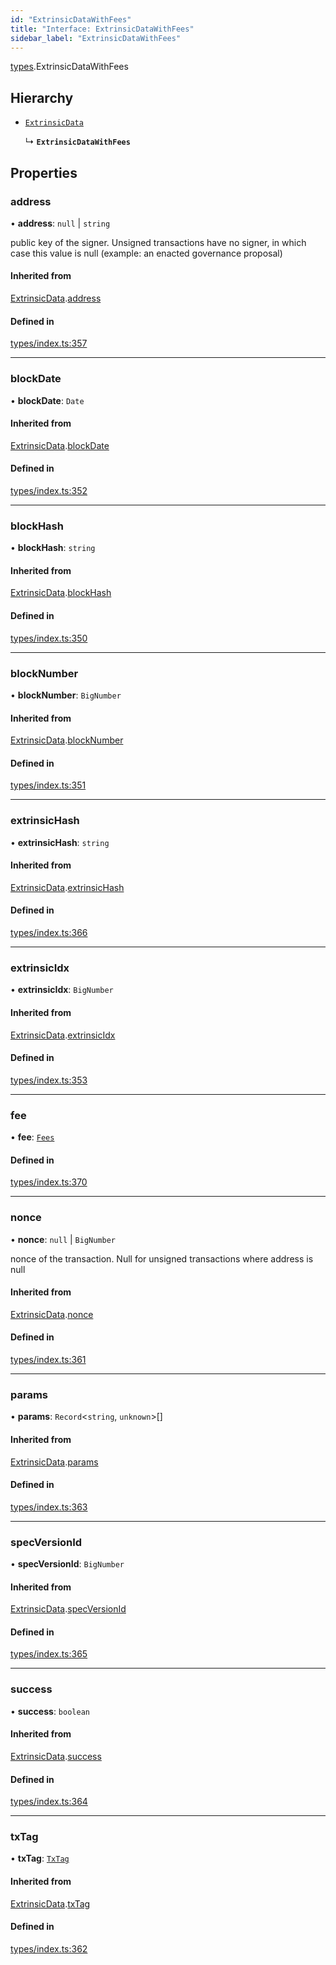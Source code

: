 ```yaml
---
id: "ExtrinsicDataWithFees"
title: "Interface: ExtrinsicDataWithFees"
sidebar_label: "ExtrinsicDataWithFees"
---
```


[types](../../../modules/Types/Types.md).ExtrinsicDataWithFees

## Hierarchy

- [`ExtrinsicData`](../ExtrinsicData/ExtrinsicData.md)

  ↳ **`ExtrinsicDataWithFees`**

## Properties

### address

• **address**: ``null`` \| `string`

public key of the signer. Unsigned transactions have no signer, in which case this value is null (example: an enacted governance proposal)

#### Inherited from

[ExtrinsicData](../ExtrinsicData/ExtrinsicData.md).[address](../ExtrinsicData/ExtrinsicData.md#address)

#### Defined in

[types/index.ts:357](https://github.com/PolymeshAssociation/polymesh-sdk/blob/d4e2c127f/src/types/index.ts#L357)

___

### blockDate

• **blockDate**: `Date`

#### Inherited from

[ExtrinsicData](../ExtrinsicData/ExtrinsicData.md).[blockDate](../ExtrinsicData/ExtrinsicData.md#blockdate)

#### Defined in

[types/index.ts:352](https://github.com/PolymeshAssociation/polymesh-sdk/blob/d4e2c127f/src/types/index.ts#L352)

___

### blockHash

• **blockHash**: `string`

#### Inherited from

[ExtrinsicData](../ExtrinsicData/ExtrinsicData.md).[blockHash](../ExtrinsicData/ExtrinsicData.md#blockhash)

#### Defined in

[types/index.ts:350](https://github.com/PolymeshAssociation/polymesh-sdk/blob/d4e2c127f/src/types/index.ts#L350)

___

### blockNumber

• **blockNumber**: `BigNumber`

#### Inherited from

[ExtrinsicData](../ExtrinsicData/ExtrinsicData.md).[blockNumber](../ExtrinsicData/ExtrinsicData.md#blocknumber)

#### Defined in

[types/index.ts:351](https://github.com/PolymeshAssociation/polymesh-sdk/blob/d4e2c127f/src/types/index.ts#L351)

___

### extrinsicHash

• **extrinsicHash**: `string`

#### Inherited from

[ExtrinsicData](../ExtrinsicData/ExtrinsicData.md).[extrinsicHash](../ExtrinsicData/ExtrinsicData.md#extrinsichash)

#### Defined in

[types/index.ts:366](https://github.com/PolymeshAssociation/polymesh-sdk/blob/d4e2c127f/src/types/index.ts#L366)

___

### extrinsicIdx

• **extrinsicIdx**: `BigNumber`

#### Inherited from

[ExtrinsicData](../ExtrinsicData/ExtrinsicData.md).[extrinsicIdx](../ExtrinsicData/ExtrinsicData.md#extrinsicidx)

#### Defined in

[types/index.ts:353](https://github.com/PolymeshAssociation/polymesh-sdk/blob/d4e2c127f/src/types/index.ts#L353)

___

### fee

• **fee**: [`Fees`](../Fees/Fees.md)

#### Defined in

[types/index.ts:370](https://github.com/PolymeshAssociation/polymesh-sdk/blob/d4e2c127f/src/types/index.ts#L370)

___

### nonce

• **nonce**: ``null`` \| `BigNumber`

nonce of the transaction. Null for unsigned transactions where address is null

#### Inherited from

[ExtrinsicData](../ExtrinsicData/ExtrinsicData.md).[nonce](../ExtrinsicData/ExtrinsicData.md#nonce)

#### Defined in

[types/index.ts:361](https://github.com/PolymeshAssociation/polymesh-sdk/blob/d4e2c127f/src/types/index.ts#L361)

___

### params

• **params**: `Record`<`string`, `unknown`\>[]

#### Inherited from

[ExtrinsicData](../ExtrinsicData/ExtrinsicData.md).[params](../ExtrinsicData/ExtrinsicData.md#params)

#### Defined in

[types/index.ts:363](https://github.com/PolymeshAssociation/polymesh-sdk/blob/d4e2c127f/src/types/index.ts#L363)

___

### specVersionId

• **specVersionId**: `BigNumber`

#### Inherited from

[ExtrinsicData](../ExtrinsicData/ExtrinsicData.md).[specVersionId](../ExtrinsicData/ExtrinsicData.md#specversionid)

#### Defined in

[types/index.ts:365](https://github.com/PolymeshAssociation/polymesh-sdk/blob/d4e2c127f/src/types/index.ts#L365)

___

### success

• **success**: `boolean`

#### Inherited from

[ExtrinsicData](../ExtrinsicData/ExtrinsicData.md).[success](../ExtrinsicData/ExtrinsicData.md#success)

#### Defined in

[types/index.ts:364](https://github.com/PolymeshAssociation/polymesh-sdk/blob/d4e2c127f/src/types/index.ts#L364)

___

### txTag

• **txTag**: [`TxTag`](../../../modules/Generated/Types/Types.md#txtag)

#### Inherited from

[ExtrinsicData](../ExtrinsicData/ExtrinsicData.md).[txTag](../ExtrinsicData/ExtrinsicData.md#txtag)

#### Defined in

[types/index.ts:362](https://github.com/PolymeshAssociation/polymesh-sdk/blob/d4e2c127f/src/types/index.ts#L362)
